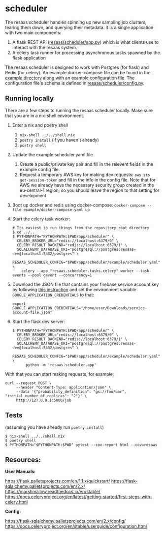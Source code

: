 # scheduler

The resaas scheduler handles spinning up new sampling job clusters, tearing them down, and querying their metadata.
It is a single application with two main components:

1. A flask REST API ([resaas/scheduler/app.py](resaas/scheduler/app.py)) which is what clients use to interact with the resaas system.
2. A celery task runner for processing asynchronous tasks spawned by the flask application

The resaas scheduler is designed to work with Postgres (for flask) and Redis (for celery). An example docker-compose file can be found in the [example directory](./example) along with
an example configuration file. The configuration file's schema is defined in [resaas/scheduler/config.py](resaas/scheduler/config.py).

## Running locally

There are a few steps to running the resaas scheduler locally. Make sure that you
are in a nix-shell environment.

1.  Enter a nix and poetry shell
    1. `nix-shell ../../shell.nix`
    1. `poetry install` (if you haven't already)
    1. `poetry shell`
1.  Update the example scheduler.yaml file
    1. Create a public/private key pair and fill in the relevent fields in the example config file.
    1. Request a temporary AWS key for making dev requests: `aws sts get-session-token` and fill in the info in the config file. Note that for AWS
       we already have the necessary security group created in the eu-central-1 region,
       so you should leave the region to that setting for development.
1.  Boot up docker and redis using docker-compose: `docker-compose --file example/docker-compose.yaml up`
1.  Start the celery task worker:

    ```shell
    # Its easiest to run things from the repository root directory
    $ cd ../..
    $ PYTHONPATH="PYTHONPATH:$PWD/app/scheduler" \
      CELERY_BROKER_URL="redis://localhost:6379/0" \
      CELERY_RESULT_BACKEND="redis://localhost:6379/1" \
      SQLALCHEMY_DATABASE_URI="postgresql://postgres:resaas-dev@localhost:5432/postgres" \
      RESAAS_SCHEDULER_CONFIG="$PWD/app/scheduler/example/scheduler.yaml" \
        celery --app "resaas.scheduler.tasks.celery" worker --task-events --pool gevent --concurrency=1
    ```

1.  Download the JSON file that contains your firebase service account key by following [this instruction](https://firebase.google.com/docs/admin/setup/#initialize-sdk) and set the environment variable `GOOGLE_APPLICATION_CREDENTIALS` to that:

    ```shell
    export GOOGLE_APPLICATION_CREDENTIALS="/home/user/Downloads/service-account-file.json"
    ```

1.  Start the flask dev server:

    ```shell
    $ PYTHONPATH="PYTHONPATH:$PWD/app/scheduler" \
      CELERY_BROKER_URL="redis://localhost:6379/0" \
      CELERY_RESULT_BACKEND="redis://localhost:6379/1" \
      SQLALCHEMY_DATABASE_URI="postgresql://postgres:resaas-dev@localhost:5432/postgres" \
      RESAAS_SCHEDULER_CONFIG="$PWD/app/scheduler/example/scheduler.yaml" \
          python -m 'resaas.scheduler.app'
    ```

With that you can start making requests, for example:

```shell
curl --request POST \
     --header "Content-Type: application/json" \
     --data '{"probability_definition": "gs://foo/bar", "initial_number_of_replicas": "2"}' \
     http://127.0.0.1:5000/job
```

## Tests

(assuming you have already run `poetry install`)

```shell
$ nix-shell ../../shell.nix
$ poetry shell
$ PYTHONPATH="$PYTHONPATH:$PWD" pytest --cov-report html --cov=resaas
```

## Resources:

**User Manuals:**

https://flask.palletsprojects.com/en/1.1.x/quickstart/
https://flask-sqlalchemy.palletsprojects.com/en/2.x/
https://marshmallow.readthedocs.io/en/stable/
https://docs.celeryproject.org/en/latest/getting-started/first-steps-with-celery.html

**Config:**

https://flask-sqlalchemy.palletsprojects.com/en/2.x/config/
https://docs.celeryproject.org/en/stable/userguide/configuration.html
